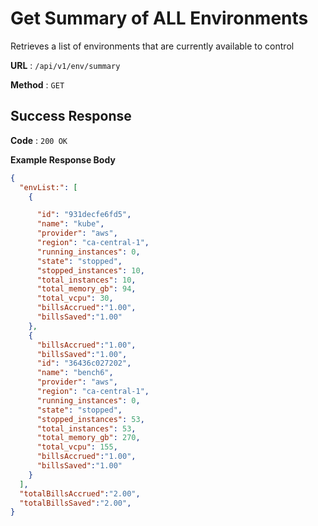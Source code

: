 # Get Summary of ALL Environments

Retrieves a list of environments that are currently available to control

**URL** : `/api/v1/env/summary`

**Method** : `GET`

## Success Response

**Code** : `200 OK`

**Example Response Body**

```json
{
  "envList:": [
    {

      "id": "931decfe6fd5",
      "name": "kube",
      "provider": "aws",
      "region": "ca-central-1",
      "running_instances": 0,
      "state": "stopped",
      "stopped_instances": 10,
      "total_instances": 10,
      "total_memory_gb": 94,
      "total_vcpu": 30,
      "billsAccrued":"1.00",
      "billsSaved":"1.00"
    },
    {
      "billsAccrued":"1.00",
      "billsSaved":"1.00",
      "id": "36436c027202",
      "name": "bench6",
      "provider": "aws",
      "region": "ca-central-1",
      "running_instances": 0,
      "state": "stopped",
      "stopped_instances": 53,
      "total_instances": 53,
      "total_memory_gb": 270,
      "total_vcpu": 155,
      "billsAccrued":"1.00",
      "billsSaved":"1.00"
    }
  ],
  "totalBillsAccrued":"2.00",
  "totalBillsSaved":"2.00",
}
```
